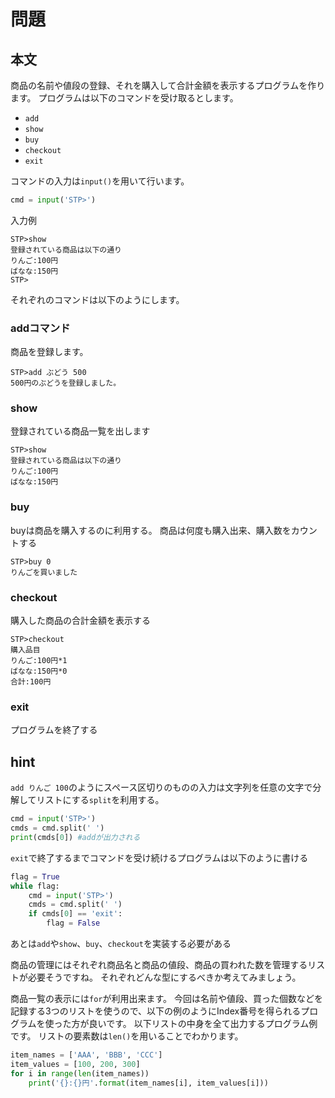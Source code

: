 # 問題

## 本文

商品の名前や値段の登録、それを購入して合計金額を表示するプログラムを作ります。
プログラムは以下のコマンドを受け取るとします。

- `add`
- `show`
- `buy`
- `checkout`
- `exit`

コマンドの入力は`input()`を用いて行います。

```python
cmd = input('STP>')
```

入力例

```
STP>show
登録されている商品は以下の通り
りんご:100円
ばなな:150円
STP>
```

それぞれのコマンドは以下のようにします。

### addコマンド

商品を登録します。

```
STP>add ぶどう 500
500円のぶどうを登録しました。
```

### show

登録されている商品一覧を出します

```
STP>show
登録されている商品は以下の通り
りんご:100円
ばなな:150円
```

### buy

buyは商品を購入するのに利用する。
商品は何度も購入出来、購入数をカウントする

```
STP>buy 0
りんごを買いました
```

### checkout

購入した商品の合計金額を表示する

```
STP>checkout
購入品目
りんご:100円*1
ばなな:150円*0
合計:100円
```

### exit

プログラムを終了する



## hint

`add りんご 100`のようにスペース区切りのものの入力は文字列を任意の文字で分解してリストにする`split`を利用する。
```python
cmd = input('STP>')
cmds = cmd.split(' ')
print(cmds[0]) #addが出力される
```

`exit`で終了するまでコマンドを受け続けるプログラムは以下のように書ける

```python
flag = True
while flag:
    cmd = input('STP>')
    cmds = cmd.split(' ')
    if cmds[0] == 'exit':
        flag = False
```

あとは`add`や`show`、`buy`、`checkout`を実装する必要がある

商品の管理にはそれぞれ商品名と商品の値段、商品の買われた数を管理するリストが必要そうですね。
それぞれどんな型にするべきか考えてみましょう。

商品一覧の表示には`for`が利用出来ます。
今回は名前や値段、買った個数などを記録する3つのリストを使うので、以下の例のようにIndex番号を得られるプログラムを使った方が良いです。
以下リストの中身を全て出力するプログラム例です。
リストの要素数は`len()`を用いることでわかります。

```python
item_names = ['AAA', 'BBB', 'CCC']
item_values = [100, 200, 300]
for i in range(len(item_names))
    print('{}:{}円'.format(item_names[i], item_values[i])) 
```
